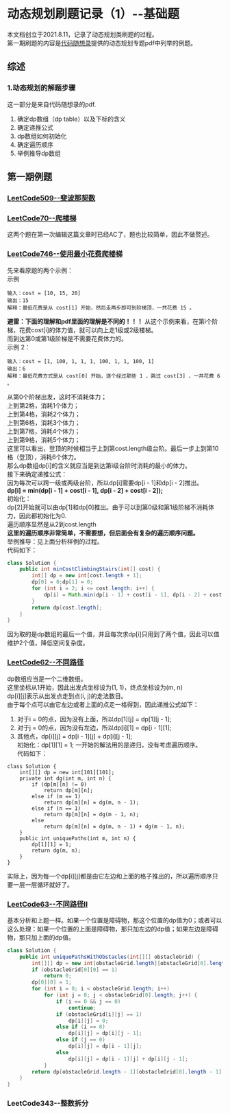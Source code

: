# 动态规划刷题记录（1）--基础题  
本文档创立于2021.8.11，记录了动态规划类刷题的过程。  
第一期刷题的内容是[代码随想录](https://github.com/youngyangyang04/leetcode-master)提供的动态规划专题pdf中列举的例题。  

## 综述  
### 1.动态规划的解题步骤  
这一部分是来自代码随想录的pdf.  
1. 确定dp数组（dp table）以及下标的含义  
2. 确定递推公式  
3. dp数组如何初始化  
4. 确定遍历顺序  
5. 举例推导dp数组  

## 第一期例题  
### [LeetCode509--斐波那契数](https://leetcode-cn.com/problems/fibonacci-number/)    
### [LeetCode70--爬楼梯](https://leetcode-cn.com/problems/climbing-stairs/)  
这两个题在第一次编辑这篇文章时已经AC了，题也比较简单，因此不做赘述。  
### [LeetCode746--使用最小花费爬楼梯](https://leetcode-cn.com/problems/min-cost-climbing-stairs/)  
先来看原题的两个示例：  
示例  
```
输入：cost = [10, 15, 20]
输出：15
解释：最低花费是从 cost[1] 开始，然后走两步即可到阶梯顶，一共花费 15 。
```
**避雷：下面的理解和pdf里面的理解是不同的！！！**
从这个示例来看，在第i个阶梯，花费cost[i]的体力值，就可以向上走1级或2级楼梯。  
而到达第0或第1级阶梯是不需要花费体力的。  
示例 2：  
```
输入：cost = [1, 100, 1, 1, 1, 100, 1, 1, 100, 1]
输出：6
解释：最低花费方式是从 cost[0] 开始，逐个经过那些 1 ，跳过 cost[3] ，一共花费 6 。
```
从第0个阶梯出发，这时不消耗体力；  
上到第2格，消耗1个体力；  
上到第4格，消耗2个体力；  
上到第6格，消耗3个体力；  
上到第7格，消耗4个体力；  
上到第9格，消耗5个体力；  
这里可以看出，登顶的时候相当于上到第cost.length级台阶。最后一步上到第10格（登顶），消耗6个体力。  
那么dp数组dp[i]的含义就应当是到达第i级台阶时消耗的最小的体力。  
接下来确定递推公式：  
因为每次可以跨一级或两级台阶，所以dp[i]需要dp[i - 1]和dp[i - 2]推出。  
**dp[i] = min(dp[i - 1] + cost[i - 1], dp[i - 2] + cost[i - 2]);**  
初始化：  
dp[2]开始就可以由dp[1]和dp[0]推出。由于可以到第0级和第1级阶梯不消耗体力，因此都初始化为0.  
遍历顺序显然是从2到cost.length  
**这里的遍历顺序非常简单，不需要想，但后面会有复杂的遍历顺序问题。**  
举例推导：见上面分析样例的过程。  
代码如下：
```java
class Solution {
    public int minCostClimbingStairs(int[] cost) {
        int[] dp = new int[cost.length + 1];
        dp[0] = 0;dp[1] = 0;
        for (int i = 2; i <= cost.length; i++) {
            dp[i] = Math.min(dp[i - 1] + cost[i - 1], dp[i - 2] + cost[i - 2]);
        }
        return dp[cost.length];
    }
}
```
因为取的是dp数组的最后一个值，并且每次求dp[i]只用到了两个值，因此可以值维护2个值，降低空间复杂度。  
### [LeetCode62--不同路径](https://leetcode-cn.com/problems/unique-paths/)  
dp数组应当是一个二维数组。  
这里坐标从1开始，因此出发点坐标设为(1, 1)，终点坐标设为(m, n)  
dp[i][j]表示从出发点走到点(i, j)的走法数目。  
由于每个点可以由它左边或者上面的点走一格得到，因此递推公式如下：  
1. 对于i = 0的点，因为没有上面，所以dp[1][j] = dp[1][j - 1];  
2. 对于j = 0的点，因为没有左边，所以dp[i][1] = dp[i - 1][1];  
3. 其他点，dp[i][j] = dp[i - 1][j] + dp[i][j - 1];  
初始化：dp[1][1] = 1;
一开始的解法用的是递归，没有考虑遍历顺序。  
代码如下：  
```
class Solution {
    int[][] dp = new int[101][101];
    private int dg(int m, int n) {
        if (dp[m][n] != 0)
            return dp[m][n];
        else if (m == 1)
            return dp[m][n] = dg(m, n - 1);
        else if (n == 1)
            return dp[m][n] = dg(m - 1, n);
        else 
            return dp[m][n] = dg(m, n - 1) + dg(m - 1, n);
    }
    public int uniquePaths(int m, int n) {
        dp[1][1] = 1;
        return dg(m, n);
    }
}
```  
实际上，因为每一个dp[i][j]都是由它左边和上面的格子推出的，所以遍历顺序只要一层一层循环就好了。  
### [LeetCode63--不同路径II](https://leetcode-cn.com/problems/unique-paths-ii/)  
基本分析和上题一样。如果一个位置是障碍物，那这个位置的dp值为0；或者可以这么处理：如果一个位置的上面是障碍物，那只加左边的dp值；如果左边是障碍物，那只加上面的dp值。  
```java
class Solution {
    public int uniquePathsWithObstacles(int[][] obstacleGrid) {
        int[][] dp = new int[obstacleGrid.length][obstacleGrid[0].length];
        if (obstacleGrid[0][0] == 1)
            return 0;
        dp[0][0] = 1;
        for (int i = 0; i < obstacleGrid.length; i++)
            for (int j = 0; j < obstacleGrid[0].length; j++) {
                if (i == 0 && j == 0)
                    continue;
                if (obstacleGrid[i][j] == 1)
                    dp[i][j] = 0;
                else if (i == 0)
                    dp[i][j] = dp[i][j - 1];
                else if (j == 0)
                    dp[i][j] = dp[i - 1][j];
                else
                    dp[i][j] = dp[i - 1][j] + dp[i][j - 1];
            }
        return dp[obstacleGrid.length - 1][obstacleGrid[0].length - 1];
    }
}
```  
### LeetCode343--整数拆分  
  
